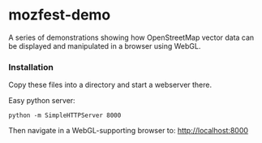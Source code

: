 mozfest-demo
============

A series of demonstrations showing how OpenStreetMap vector data can be displayed and manipulated in a browser using WebGL.

### Installation

Copy these files into a directory and start a webserver there.

Easy python server:

    python -m SimpleHTTPServer 8000

Then navigate in a WebGL-supporting browser to: [http://localhost:8000](http://localhost:8000)
